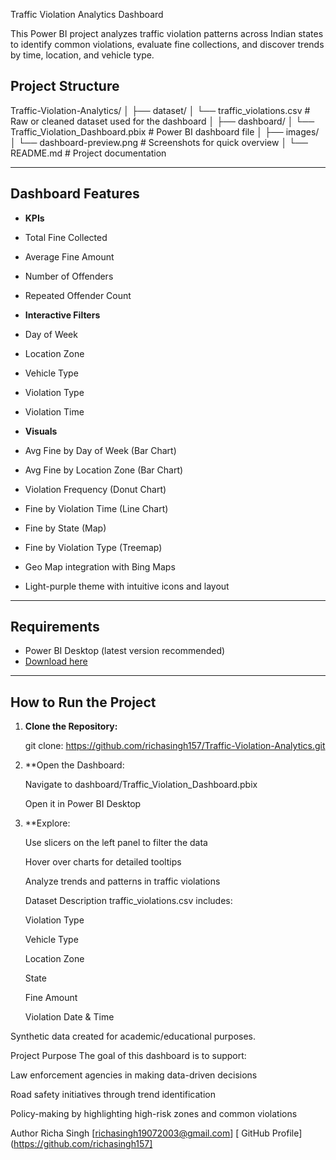 Traffic Violation Analytics Dashboard

This Power BI project analyzes traffic violation patterns across Indian states to identify common violations, evaluate fine collections, and discover trends by time, location, and vehicle type.

##  Project Structure

Traffic-Violation-Analytics/
│
├── dataset/
│ └── traffic_violations.csv # Raw or cleaned dataset used for the dashboard
│
├── dashboard/
│ └── Traffic_Violation_Dashboard.pbix # Power BI dashboard file
│
├── images/
│ └── dashboard-preview.png # Screenshots for quick overview
│
└──  README.md # Project documentation


---

##  Dashboard Features

-  **KPIs**
  - Total Fine Collected
  - Average Fine Amount
  - Number of Offenders
  - Repeated Offender Count

-  **Interactive Filters**
  - Day of Week
  - Location Zone
  - Vehicle Type
  - Violation Type
  - Violation Time

-   **Visuals**
  - Avg Fine by Day of Week (Bar Chart)
  - Avg Fine by Location Zone (Bar Chart)
  - Violation Frequency (Donut Chart)
  - Fine by Violation Time (Line Chart)
  - Fine by State (Map)
  - Fine by Violation Type (Treemap)

-  Geo Map integration with Bing Maps
-  Light-purple theme with intuitive icons and layout

---

##  Requirements

- Power BI Desktop (latest version recommended)
- [Download here](https://powerbi.microsoft.com/en-us/desktop/)

---

##  How to Run the Project

1. **Clone the Repository:**

   git clone:     https://github.com/richasingh157/Traffic-Violation-Analytics.git


 3. **Open the Dashboard:

     Navigate to dashboard/Traffic_Violation_Dashboard.pbix

     Open it in Power BI Desktop

4. **Explore:

    Use slicers on the left panel to filter the data
    
    Hover over charts for detailed tooltips
    
    Analyze trends and patterns in traffic violations

   Dataset Description
     traffic_violations.csv includes:
     
     Violation Type
     
     Vehicle Type
     
     Location Zone
     
     State
     
     Fine Amount
     
     Violation Date & Time

  Synthetic data created for academic/educational purposes.

   Project Purpose
    The goal of this dashboard is to support:
      
   Law enforcement agencies in making data-driven decisions
      
   Road safety initiatives through trend identification
      
   Policy-making by highlighting high-risk zones and common violations

   Author
   Richa Singh
    [richasingh19072003@gmail.com]
    [ GitHub Profile](https://github.com/richasingh157]

